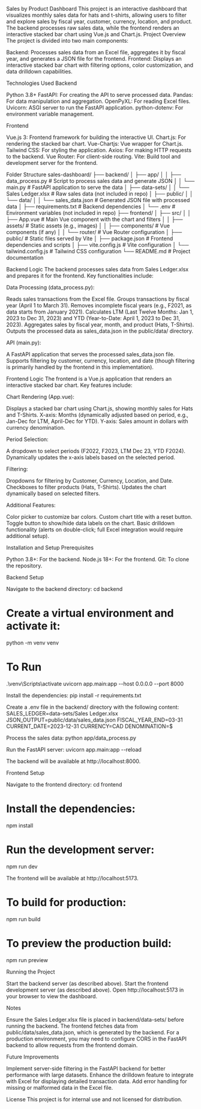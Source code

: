 Sales by Product Dashboard
This project is an interactive dashboard that visualizes monthly sales data for hats and t-shirts, allowing users to filter and explore sales by fiscal year, customer, currency, location, and product. The backend processes raw sales data, while the frontend renders an interactive stacked bar chart using Vue.js and Chart.js.
Project Overview
The project is divided into two main components:

Backend: Processes sales data from an Excel file, aggregates it by fiscal year, and generates a JSON file for the frontend.
Frontend: Displays an interactive stacked bar chart with filtering options, color customization, and data drilldown capabilities.

Technologies Used
Backend

Python 3.8+
FastAPI: For creating the API to serve processed data.
Pandas: For data manipulation and aggregation.
OpenPyXL: For reading Excel files.
Uvicorn: ASGI server to run the FastAPI application.
python-dotenv: For environment variable management.

Frontend

Vue.js 3: Frontend framework for building the interactive UI.
Chart.js: For rendering the stacked bar chart.
Vue-Chartjs: Vue wrapper for Chart.js.
Tailwind CSS: For styling the application.
Axios: For making HTTP requests to the backend.
Vue Router: For client-side routing.
Vite: Build tool and development server for the frontend.

Folder Structure
sales-dashboard/
├── backend/
│ ├── app/
│ │ ├── data_process.py # Script to process sales data and generate JSON
│ │ └── main.py # FastAPI application to serve the data
│ ├── data-sets/
│ │ └── Sales Ledger.xlsx # Raw sales data (not included in repo)
│ ├── public/
│ │ └── data/
│ │ └── sales_data.json # Generated JSON file with processed data
│ ├── requirements.txt # Backend dependencies
│ └── .env # Environment variables (not included in repo)
├── frontend/
│ ├── src/
│ │ ├── App.vue # Main Vue component with the chart and filters
│ │ ├── assets/ # Static assets (e.g., images)
│ │ ├── components/ # Vue components (if any)
│ │ └── router/ # Vue Router configuration
│ ├── public/ # Static files served by Vite
│ ├── package.json # Frontend dependencies and scripts
│ ├── vite.config.js # Vite configuration
│ └── tailwind.config.js # Tailwind CSS configuration
└── README.md # Project documentation

Backend Logic
The backend processes sales data from Sales Ledger.xlsx and prepares it for the frontend. Key functionalities include:

Data Processing (data_process.py):

Reads sales transactions from the Excel file.
Groups transactions by fiscal year (April 1 to March 31).
Removes incomplete fiscal years (e.g., F2021, as data starts from January 2021).
Calculates LTM (Last Twelve Months: Jan 1, 2023 to Dec 31, 2023) and YTD (Year-to-Date: April 1, 2023 to Dec 31, 2023).
Aggregates sales by fiscal year, month, and product (Hats, T-Shirts).
Outputs the processed data as sales_data.json in the public/data/ directory.

API (main.py):

A FastAPI application that serves the processed sales_data.json file.
Supports filtering by customer, currency, location, and date (though filtering is primarily handled by the frontend in this implementation).

Frontend Logic
The frontend is a Vue.js application that renders an interactive stacked bar chart. Key features include:

Chart Rendering (App.vue):

Displays a stacked bar chart using Chart.js, showing monthly sales for Hats and T-Shirts.
X-axis: Months (dynamically adjusted based on period, e.g., Jan-Dec for LTM, April-Dec for YTD).
Y-axis: Sales amount in dollars with currency denomination.

Period Selection:

A dropdown to select periods (F2022, F2023, LTM Dec 23, YTD F2024).
Dynamically updates the x-axis labels based on the selected period.

Filtering:

Dropdowns for filtering by Customer, Currency, Location, and Date.
Checkboxes to filter products (Hats, T-Shirts).
Updates the chart dynamically based on selected filters.

Additional Features:

Color picker to customize bar colors.
Custom chart title with a reset button.
Toggle button to show/hide data labels on the chart.
Basic drilldown functionality (alerts on double-click; full Excel integration would require additional setup).

Installation and Setup
Prerequisites

Python 3.8+: For the backend.
Node.js 18+: For the frontend.
Git: To clone the repository.

Backend Setup

Navigate to the backend directory:
cd backend

# Create a virtual environment and activate it:
python -m venv venv
# To Run
.\venv\Scripts\activate
uvicorn app.main:app --host 0.0.0.0 --port 8000

Install the dependencies:
pip install -r requirements.txt


Create a .env file in the backend/ directory with the following content:
SALES_LEDGER=data-sets/Sales Ledger.xlsx
JSON_OUTPUT=public/data/sales_data.json
FISCAL_YEAR_END=03-31
CURRENT_DATE=2023-12-31
CURRENCY=CAD
DENOMINATION=$

Process the sales data:
python app/data_process.py

Run the FastAPI server:
uvicorn app.main:app --reload

The backend will be available at http://localhost:8000.

Frontend Setup

Navigate to the frontend directory:
cd frontend

# Install the dependencies:
npm install

# Run the development server:
npm run dev

The frontend will be available at http://localhost:5173.

# To build for production:
npm run build

# To preview the production build:
npm run preview

Running the Project

Start the backend server (as described above).
Start the frontend development server (as described above).
Open http://localhost:5173 in your browser to view the dashboard.

Notes

Ensure the Sales Ledger.xlsx file is placed in backend/data-sets/ before running the backend.
The frontend fetches data from public/data/sales_data.json, which is generated by the backend.
For a production environment, you may need to configure CORS in the FastAPI backend to allow requests from the frontend domain.

Future Improvements

Implement server-side filtering in the FastAPI backend for better performance with large datasets.
Enhance the drilldown feature to integrate with Excel for displaying detailed transaction data.
Add error handling for missing or malformed data in the Excel file.

License
This project is for internal use and not licensed for distribution.